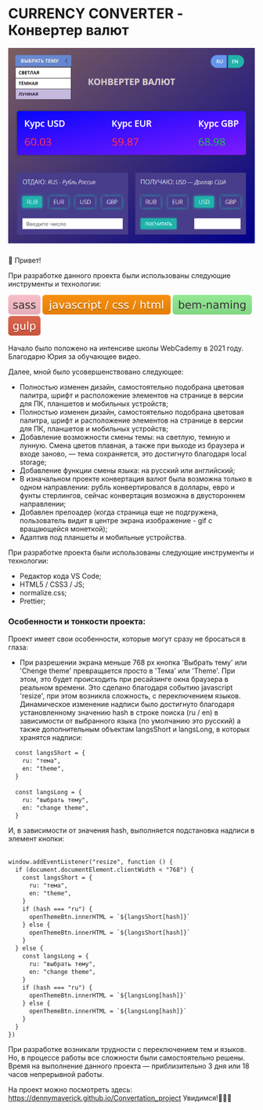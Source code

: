 # СURRENCY CONVERTER - Конвертер валют

![main pic](https://github.com/DennyMaverick/Convertation_project/raw/main/img-readme/3-moon.png)

###

 👋 Привет!
<p>
При разработке данного проекта были использованы следующие инструменты и технологии:
</p>

![sass](https://github.com/DennyMaverick/Archee/raw/main/img-readme/bages/1.svg)
![css/html/javascript](https://github.com/DennyMaverick/Archee/raw/main/img-readme/bages/2.svg)
![bem-naming](https://github.com/DennyMaverick/Archee/raw/main/img-readme/bages/4.svg)
![gulp](https://github.com/DennyMaverick/Archee/raw/main/img-readme/bages/6.svg)

<p>
 Начало было положено на интенсиве школы WebCademy в 2021 году. Благодарю Юрия за обучающее видео.

Далее, мной было усовершенствовано следующее:

<ul>
 <li>Полностью изменен дизайн, самостоятельно подобрана цветовая палитра, шрифт и расположение элементов на странице в версии для ПК, планшетов и мобильных устройств;</li>
 <li>Полностью изменен дизайн, самостоятельно подобрана цветовая палитра, шрифт и расположение элементов на странице в версии для ПК, планшетов и мобильных устройств;</li>
 <li>Добавление возможности смены темы: на светлую, темную и лунную. Смена цветов плавная, а также при выходе из браузера и входе заново, — тема сохраняется, это достигнуто благодаря local storage;</li>
 <li>Добавление функции смены языка: на русский или английский;</li>
 <li>В изначальном проекте конвертация валют была возможна только в одном направлении: рубль конвертировался в доллары, евро и фунты стерлингов, сейчас конвертация возможна в двустороннем направлении;</li>
 <li>Добавлен прелоадер (когда страница еще не подгружена, пользователь видит в центре экрана изображение - gif с вращающейся монеткой);</li>
 <li>Адаптив под планшеты и мобильные устройства.</li>
</ul> 

При разработке проекта были использованы следующие инструменты и технологии:

<ul>
 <li>Редактор кода VS Code;</li>
 <li>HTML5 / CSS3 / JS;</li>
 <li>normalize.css;</li>
 <li>Prettier;</li>
</ul> 
  
### Особенности и тонкости проекта:
  
Проект имеет свои особенности, которые могут сразу не бросаться в глаза:
  
- При разрешении экрана меньше 768 px кнопка 'Выбрать тему' или 'Chenge theme' превращается просто в 'Тема' или 'Theme'. При этом, это будет происходить при ресайзинге окна браузера в реальном времени. Это сделано благодаря событию javascript 'resize', при этом возникла сложность, с переключением языков. Динамическое изменение надписи было достигнуто благодаря установленному значению hash в строке поиска (ru / en) в зависимости от выбранного языка (по умолчанию это русский) а также дополнительным объектам langsShort и langsLong, в которых хранятся надписи:
  
```
  const langsShort = {
    ru: "тема",
    en: "theme",
  }
  
  const langsLong = {
    ru: "выбрать тему",
    en: "change theme",
  }
```
  
  И, в зависимости от значения hash, выполняется подстановка надписи в элемент кнопки:
  
```

window.addEventListener("resize", function () {
  if (document.documentElement.clientWidth < "768") {
    const langsShort = {
      ru: "тема",
      en: "theme",
    }
    if (hash === "ru") {
      openThemeBtn.innerHTML = `${langsShort[hash]}`
    } else {
      openThemeBtn.innerHTML = `${langsShort[hash]}`
    }
  } else {
    const langsLong = {
      ru: "выбрать тему",
      en: "change theme",
    }
    if (hash === "ru") {
      openThemeBtn.innerHTML = `${langsLong[hash]}`
    } else {
      openThemeBtn.innerHTML = `${langsLong[hash]}`
    }
  }
})

```
  

При разработке возникали трудности с переключением тем и языков. Но, в процессе работы все сложности были самостоятельно решены. Время на выполнение данного проекта — приблизительно 3 дня или 18 часов непрерывной работы.

На проект можно посмотреть здесь: https://dennymaverick.github.io/Convertation_project 
Увидимся!✋🏻😊
</p>
